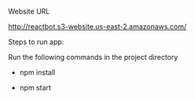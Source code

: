 Website URL

http://reactbot.s3-website.us-east-2.amazonaws.com/

Steps to run app:

Run the following commands in the project directory

- npm install

- npm start
